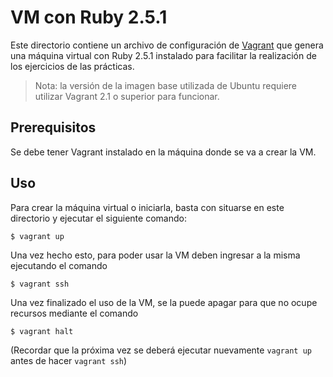 # VM con Ruby 2.5.1

Este directorio contiene un archivo de configuración de [Vagrant](https://www.vagrantup.com) que genera una máquina
virtual con Ruby 2.5.1 instalado para facilitar la realización de los ejercicios de las prácticas.

> Nota: la versión de la imagen base utilizada de Ubuntu requiere utilizar Vagrant 2.1 o superior para funcionar.

## Prerequisitos

Se debe tener Vagrant instalado en la máquina donde se va a crear la VM.

## Uso

Para crear la máquina virtual o iniciarla, basta con situarse en este directorio y ejecutar el siguiente comando:

```console
$ vagrant up
```

Una vez hecho esto, para poder usar la VM deben ingresar a la misma ejecutando el comando

```console
$ vagrant ssh
```

Una vez finalizado el uso de la VM, se la puede apagar para que no ocupe recursos mediante el comando

```console
$ vagrant halt
```

(Recordar que la próxima vez se deberá ejecutar nuevamente `vagrant up` antes de hacer `vagrant ssh`)
